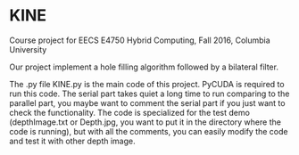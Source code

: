 # KINE
Course project for EECS E4750 Hybrid Computing, Fall 2016, Columbia University

Our project implement a hole filling algorithm followed by a bilateral filter.

The .py file KINE.py is the main code of this project.
PyCUDA is required to run this code.
The serial part takes quiet a long time to run comparing to the parallel part, you maybe want to comment the serial part if you just want to check the functionality.
The code is specialized for the test demo (depthImage.txt or Depth.jpg, you want to put it in the directory where the code is running), but with all the comments, you can easily modify the code and test it with other depth image.
